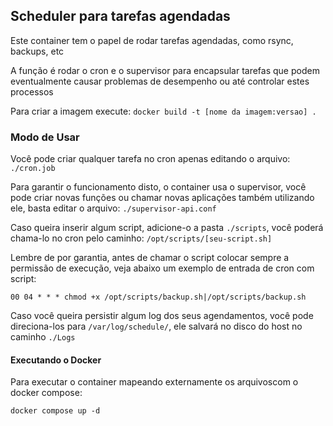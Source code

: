 ## Scheduler para tarefas agendadas

Este container tem o papel de rodar tarefas agendadas, como rsync, backups, etc

A função é rodar o cron e o supervisor para encapsular tarefas que podem eventualmente causar problemas de desempenho ou até controlar estes processos

Para criar a imagem execute: `docker build -t [nome da imagem:versao] .`

### Modo de Usar
Você pode criar qualquer tarefa no cron apenas editando o arquivo: `./cron.job`

Para garantir o funcionamento disto, o container usa o supervisor, você pode criar novas funções ou chamar novas aplicações também utilizando ele, basta editar o arquivo: `./supervisor-api.conf`

Caso queira inserir algum script, adicione-o a pasta `./scripts`, você poderá chama-lo no cron pelo caminho: `/opt/scripts/[seu-script.sh]`

Lembre de por garantia, antes de chamar o script colocar sempre a permissão de execução, veja abaixo um exemplo de entrada de cron com script:

`00 04 * * * chmod +x /opt/scripts/backup.sh|/opt/scripts/backup.sh`

Caso você queira persistir algum log dos seus agendamentos, você pode direciona-los para `/var/log/schedule/`, ele salvará no disco do host no caminho `./Logs`

#### Executando o Docker
Para executar o container mapeando externamente os arquivoscom o docker compose:
 
 `docker compose up -d`

